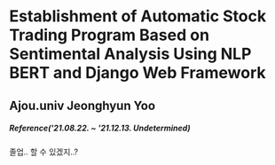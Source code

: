 # Establishment of Automatic Stock Trading Program Based on Sentimental Analysis Using NLP BERT and Django Web Framework
## Ajou.univ Jeonghyun Yoo
##### Reference('21.08.22. ~ '21.12.13. Undetermined)
졸업.. 할 수 있겠지..?
